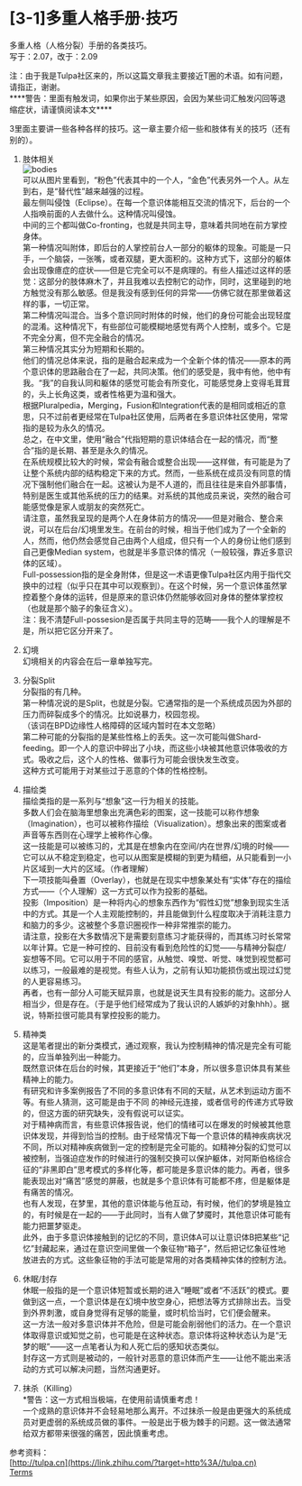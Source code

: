 # \[3-1\]多重人格手册·技巧

多重人格（人格分裂）手册的各类技巧。  
写于：2.07，改于：2.09

注：由于我是Tulpa社区来的，所以这篇文章我主要接近T圈的术语。如有问题，请指正，谢谢。  
\*\*\*\*警告：里面有触发词，如果你出于某些原因，会因为某些词汇触发闪回等退缩症状，请谨慎阅读本文\*\*\*\*

3里面主要讲一些各种各样的技巧。这一章主要介绍一些和肢体有关的技巧（还有别的）。

1. 肢体相关  
	![bodies](D3DE0747-C1AB-43FD-A266-FD106F599E7A.jpg"参考文档里强调语法全丢了，那我也只能这么记，对吧")  
	可以从图片里看到，“粉色”代表其中的一个人，“金色”代表另外一个人。从左到右，是“替代性”越来越强的过程。  
	最左侧叫侵蚀（Eclipse）。在每一个意识体能相互交流的情况下，后台的一个人指唤前面的人去做什么。这种情况叫侵蚀。  
	中间的三个都叫做Co-fronting，也就是共同主导，意味着共同地在前方掌控身体。  
	第一种情况叫附体，即后台的人掌控前台人一部分的躯体的现象。可能是一只手，一个脑袋，一张嘴，或者双腿，更大面积的。这种方式下，这部分的躯体会出现像癔症的症状——但是它完全可以不是病理的。有些人描述过这样的感觉：这部分的肢体麻木了，并且我难以去控制它的动作，同时，这里碰到的地方触觉没有那么敏感。但是我没有感到任何的异常——仿佛它就在那里做着这样的事，一切正常。  
	第二种情况叫混合。当多个意识同时附体的时候，他们的身份可能会出现轻度的混淆。这种情况下，有些部位可能模糊地感觉有两个人控制，或多个。它是不完全分离，但不完全融合的情况。  
	第三种情况其实分为短期和长期的。  
	他们的情况总体来说，指的是融合起来成为一个全新个体的情况——原本的两个意识体的思路融合在了一起，共同决策。他们的感受是，我中有他，他中有我。“我”的自我认同和躯体的感觉可能会有所变化，可能感觉身上变得毛茸茸的，头上长角这类，或者性格更为温和强大。  
	根据Pluralpedia，Merging，Fusion和Integration代表的是相同或相近的意思，只不过前者更经常在Tulpa社区使用，后两者在多意识体社区使用，常常指的是较为永久的情况。  
	总之，在中文里，使用“融合”代指短期的意识体结合在一起的情况，而“整合”指的是长期、甚至是永久的情况。  
	在系统规模比较大的时候，常会有融合或整合出现——这样做，有可能是为了让整个系统内部的结构稳定下来的方式。然而，一些系统在成员没有同意的情况下强制他们融合在一起。这被认为是不人道的，而且往往是来自外部事情，特别是医生或其他系统的压力的结果。对系统的其他成员来说，突然的融合可能感觉像是家人或朋友的突然死亡。  
	请注意，虽然我呈现的是两个人在身体前方的情况——但是对融合、整合来说，可以在后台/幻境里发生。在前台的时候，相当于他们成为了一个全新的人，然而，他仍然会感觉自己由两个人组成，但只有一个人的身份让他们感到自己更像Median system，也就是半多意识体的情况（一般较强，靠近多意识体的区域）。  
	Full-possession指的是全身附体，但是这一术语更像Tulpa社区内用于指代交换中的过程（似乎只在其中可以观察到）。在这个时候，另一个意识体虽然掌控着整个身体的运转，但是原来的意识体仍然能够收回对身体的整体掌控权（也就是那个脑子的象征含义）。  
	注：我不清楚Full-possesion是否属于共同主导的范畴——我个人的理解是不是，所以把它区分开来了。

2. 幻境  
	幻境相关的内容会在后一章单独写完。

3. 分裂Split  
	分裂指的有几种。  
	第一种情况说的是Split，也就是分裂。它通常指的是一个系统成员因为外部的压力而碎裂成多个的情况。比如说暴力，校园忽视。  
	（该词在BPD边缘性人格障碍的区域内暂时在本文忽略）  
	第二种可能的分裂指的是某些性格上的丢失。这一次可能叫做Shard-feeding。即一个人的意识中碎出了小块，而这些小块被其他意识体吸收的方式。吸收之后，这个人的性格、做事行为可能会很快发生改变。  
	这种方式可能用于对某些过于恶意的个体的性格控制。

4. 描绘类  
	描绘类指的是一系列与“想象”这一行为相关的技能。  
	多数人们会在脑海里想象出充满色彩的图案，这一技能可以称作想象（Imagination），也可以被称作描绘（Visualization）。想象出来的图案或者声音等东西则在心理学上被称作心像。  
	这一技能是可以被练习的，尤其是在想象内在空间/内在世界/幻境的时候——它可以从不稳定到稳定，也可以从图案是模糊的到更为精细，从只能看到一小片区域到一大片的区域。（作者理解）  
	下一项技能叫叠置（Overlay），也就是在现实中想象某处有“实体”存在的描绘方式——（个人理解）这一方式可以作为投影的基础。  
	投影（Imposition）是一种将内心的想象东西作为“假性幻觉”想象到现实生活中的方式。其是一个人主观能控制的，并且能做到什么程度取决于消耗注意力和脑力的多少。这被整个多意识圈视作一种非常推崇的能力。  
	请注意，投影在大多数情况下是需要刻意练习才能获得的，而其练习时长常常以年计算。它是一种可控的、目前没有看到危险性的幻觉——与精神分裂症/妄想等不同。它可以用于不同的感官，从触觉、嗅觉、听觉、味觉到视觉都可以练习，一般最难的是视觉。有些人认为，之前有认知功能损伤或出现过幻觉的人更容易练习。  
	再者，也有一部分人可能天赋异禀，也就是说天生具有投影的能力。这部分人相当少，但是存在。（于是乎他们经常成为了我认识的人嫉妒的对象hhh）。据说，特斯拉很可能具有掌控投影的能力。

5. 精神类  
	这是笔者提出的新分类模式，通过观察，我认为控制精神的情况是完全有可能的，应当单独列出一种能力。  
	既然意识体在后台的时候，其更接近于“他们”本身，所以很多意识体具有某些精神上的能力。  
	有研究和许多案例报告了不同的多意识体有不同的天赋，从艺术到运动方面不等。有些人猜测，这可能是由于不同 的神经元连接，或者信号的传递方式导致的，但这方面的研究缺失，没有假说可以证实。  
	对于精神病而言，有些意识体报告说，他们的情绪可以在爆发的时候被其他意识体发现，并得到恰当的控制。由于经常情况下每一个意识体的精神疾病状况不同，所以对精神疾病做到一定的控制是完全可能的。如精神分裂的幻觉可以被控制，当强迫症发作的时候进行的强制交换可以保护躯体，对阿斯伯格综合征的“非黑即白”思考模式的多样化等，都可能是多意识体的能力。再者，很多能表现出对“痛苦”感觉的屏蔽，也就是多个意识体有可能都不疼，但是躯体是有痛苦的情况。  
	也有人发现，在梦里，其他的意识体能与他互动，有时候，他们的梦境是独立的，有时候是在一起的——于此同时，当有人做了梦魇时，其他意识体可能有能力把噩梦驱走。  
	此外，由于多意识体接触到的记忆的不同，意识体A可以让意识体B把某些“记忆”封藏起来，通过在意识空间里做一个象征物“箱子”，然后把记忆象征性地放进去的方式。这些象征物的手法可能是常用的对各类精神实体的控制方法。

6. 休眠/封存  
	休眠一般指的是一个意识体短暂或长期的进入“睡眠”或者“不活跃”的模式。要做到这一点，一个意识体是在幻境中放空身心，把想法等方式排除出去。当受到外界刺激，或自身觉得有足够的能量，或时机恰当时，它们便会醒来。  
	这一方法一般对多意识体并不危险，但是可能会削弱他们的活力。在一个意识体取得意识或知觉之前，也可能是在这种状态。意识体将这种状态认为是“无梦的眠”——这一点笔者认为和人死亡后的感知状态类似。  
	封存这一方式则是被动的，一般针对恶意的意识体而产生——让他不能出来活动的方式可以解决问题，当然沟通更好。

7. 抹杀（Killing）  
	\*警告：这一方式相当极端，在使用前请慎重考虑！  
	一个成熟的意识体并不会轻易地那么离开。不过抹杀一般是由更强大的系统成员对更虚弱的系统成员做的事件。一般是出于极为棘手的问题。这一做法通常给双方都带来很强的痛苦，因此慎重考虑。

参考资料：  
[http://tulpa.cn](https://link.zhihu.com/?target=http%3A//tulpa.cn)  
[Terms](https://link.zhihu.com/?target=https%3A//pluralpedia.org/w/Category%3ATerms)
